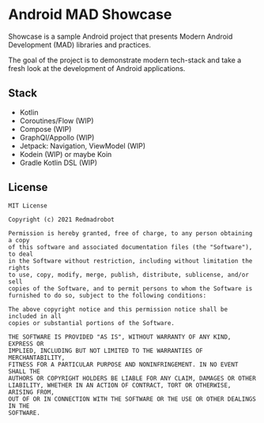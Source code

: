 # Android MAD Showcase

Showcase is a sample Android project that presents Modern Android Development (MAD) libraries and practices.

The goal of the project is to demonstrate modern tech-stack and take a fresh look at the development of Android applications.

## Stack

* Kotlin
* Coroutines/Flow (WIP)
* Compose (WIP)
* GraphQl/Appollo (WIP)
* Jetpack: Navigation, ViewModel (WIP)
* Kodein (WIP) or maybe Koin
* Gradle Kotlin DSL (WIP)

## License
```
MIT License

Copyright (c) 2021 Redmadrobot

Permission is hereby granted, free of charge, to any person obtaining a copy
of this software and associated documentation files (the "Software"), to deal
in the Software without restriction, including without limitation the rights
to use, copy, modify, merge, publish, distribute, sublicense, and/or sell
copies of the Software, and to permit persons to whom the Software is
furnished to do so, subject to the following conditions:

The above copyright notice and this permission notice shall be included in all
copies or substantial portions of the Software.

THE SOFTWARE IS PROVIDED "AS IS", WITHOUT WARRANTY OF ANY KIND, EXPRESS OR
IMPLIED, INCLUDING BUT NOT LIMITED TO THE WARRANTIES OF MERCHANTABILITY,
FITNESS FOR A PARTICULAR PURPOSE AND NONINFRINGEMENT. IN NO EVENT SHALL THE
AUTHORS OR COPYRIGHT HOLDERS BE LIABLE FOR ANY CLAIM, DAMAGES OR OTHER
LIABILITY, WHETHER IN AN ACTION OF CONTRACT, TORT OR OTHERWISE, ARISING FROM,
OUT OF OR IN CONNECTION WITH THE SOFTWARE OR THE USE OR OTHER DEALINGS IN THE
SOFTWARE.
```
